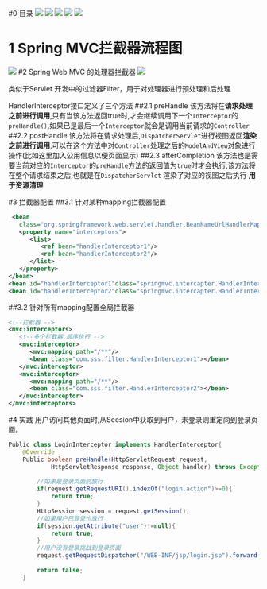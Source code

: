 #0 目录
![](http://upload-images.jianshu.io/upload_images/4685968-0e96e02f95af818c.png?imageMogr2/auto-orient/strip%7CimageView2/2/w/1240)
![](http://upload-images.jianshu.io/upload_images/4685968-14563a0520de7e61.png?imageMogr2/auto-orient/strip%7CimageView2/2/w/1240)
![](http://upload-images.jianshu.io/upload_images/4685968-48c508160847ed78.png?imageMogr2/auto-orient/strip%7CimageView2/2/w/1240)
![](http://upload-images.jianshu.io/upload_images/4685968-060046ab31685f80.png?imageMogr2/auto-orient/strip%7CimageView2/2/w/1240)
 ![](http://upload-images.jianshu.io/upload_images/4685968-174b6d94bc2397c2.png?imageMogr2/auto-orient/strip%7CimageView2/2/w/1240)
# 1 Spring MVC拦截器流程图
![](http://upload-images.jianshu.io/upload_images/4685968-ca4e9021f653c954.png?imageMogr2/auto-orient/strip%7CimageView2/2/w/1240)
#2 Spring Web MVC 的处理器拦截器
![](https://upload-images.jianshu.io/upload_images/4685968-1b14ff00f1e4ab85.png?imageMogr2/auto-orient/strip%7CimageView2/2/w/1240)

类似于Servlet 开发中的过滤器Filter，用于对处理器进行预处理和后处理

HandlerInterceptor接口定义了三个方法
##2.1  preHandle
该方法将在**请求处理之前进行调用**,只有当该方法返回true时,才会继续调用下一个`Interceptor`的`preHandle()`,如果已是最后一个`Interceptor`就会是调用当前请求的`Controller`
##2.2 postHandle
该方法将在请求处理后,`DispatcherServlet`进行视图返回**渲染之前进行调用**,可以在这个方法中对`Controller`处理之后的`ModelAndView`对象进行操作(比如这里加入公用信息以便页面显示)
##2.3 afterCompletion
该方法也是需要当前对应的`Interceptor`的`preHandle`方法的返回值为`true`时才会执行,该方法将在整个请求结束之后,也就是在`DispatcherServlet` 渲染了对应的视图之后执行
**用于资源清理**

#3 拦截器配置
##3.1 针对某种mapping拦截器配置
```xml
 <bean  
   class="org.springframework.web.servlet.handler.BeanNameUrlHandlerMapping">  
   <property name="interceptors">  
      <list>  
         <ref bean="handlerInterceptor1"/>  
         <ref bean="handlerInterceptor2"/>  
      </list>  
   </property>  
</bean>  
<bean id="handlerInterceptor1"class="springmvc.intercapter.HandlerInterceptor1"/>  
<bean id="handlerInterceptor2"class="springmvc.intercapter.HandlerInterceptor2"/> 
```
##3.2 针对所有mapping配置全局拦截器
```xml
<!--拦截器 -->  
<mvc:interceptors>  
   <!--多个拦截器,顺序执行 -->  
   <mvc:interceptor>  
      <mvc:mapping path="/**"/>  
      <bean class="com.sss.filter.HandlerInterceptor1"></bean>  
   </mvc:interceptor>  
   <mvc:interceptor>  
      <mvc:mapping path="/**"/>  
      <bean class="com.sss.filter.HandlerInterceptor2"></bean>  
   </mvc:interceptor>  
</mvc:interceptors>  
```
#4 实践
 用户访问其他页面时,从Seesion中获取到用户，未登录则重定向到登录页面。
```java
Public class LoginInterceptor implements HandlerInterceptor{   
    @Override  
    Public boolean preHandle(HttpServletRequest request,  
            HttpServletResponse response, Object handler) throws Exception {  
  
        //如果是登录页面则放行  
        if(request.getRequestURI().indexOf("login.action")>=0){  
            return true;  
        }  
        HttpSession session = request.getSession();  
        //如果用户已登录也放行  
        if(session.getAttribute("user")!=null){  
            return true;  
        }  
        //用户没有登录挑战到登录页面  
        request.getRequestDispatcher("/WEB-INF/jsp/login.jsp").forward(request, response);  
          
        return false;  
    }  
```
